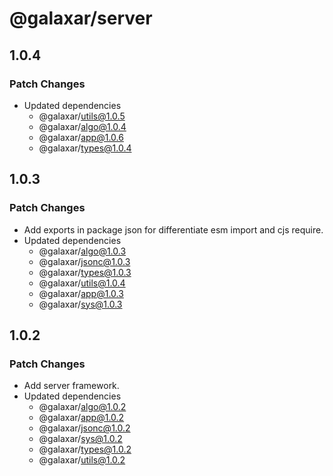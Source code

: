 # @galaxar/server

## 1.0.4

### Patch Changes

-   Updated dependencies
    -   @galaxar/utils@1.0.5
    -   @galaxar/algo@1.0.4
    -   @galaxar/app@1.0.6
    -   @galaxar/types@1.0.4

## 1.0.3

### Patch Changes

-   Add exports in package json for differentiate esm import and cjs require.
-   Updated dependencies
    -   @galaxar/algo@1.0.3
    -   @galaxar/jsonc@1.0.3
    -   @galaxar/types@1.0.3
    -   @galaxar/utils@1.0.4
    -   @galaxar/app@1.0.3
    -   @galaxar/sys@1.0.3

## 1.0.2

### Patch Changes

-   Add server framework.
-   Updated dependencies
    -   @galaxar/algo@1.0.2
    -   @galaxar/app@1.0.2
    -   @galaxar/jsonc@1.0.2
    -   @galaxar/sys@1.0.2
    -   @galaxar/types@1.0.2
    -   @galaxar/utils@1.0.2
